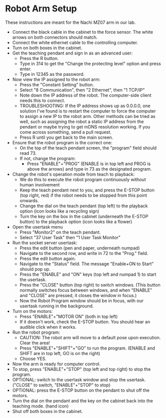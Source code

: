 # Robot Arm Setup
These instructions are meant for the Nachi MZ07 arm in our lab.

* Connect the black cable in the cabinet to the force sensor. The white arrows on both connectors should match.
* Connect the white ethernet cable to the controlling computer.
* Turn on both boxes in the cabinet.
* Get the teaching pendant and sign in as an advanced user:
	* Press the R button.
	* Type in 314 to get the "Change the protecting level" option and press enter.
	* Type in 12345 as the password.
* Now view the IP assigned to the robot arm:
	* Press the "Constant Setting" button.
	* Select "8 Communication", then "2 Ethernet", then "1 TCP/IP"
	* Note down the IP address of the robot. The computer-side client needs this to connect.
	* TROUBLESHOOTING: If the IP address shows up as 0.0.0.0, one solution I've found is to restart the computer
	to force the computer to assign a new IP to the robot arm. Other methods can be tried as well,
	such as assigning the robot a static IP address from the pendant or maybe trying to get mDNS
	resolution working. If you come across something, send a pull request.
	* Press R until you get back to the main screen.
* Ensure that the robot program is the correct one:
	* On the top of the teach pendant screen, the "program" field should read 73.
	* If not, change the program:
		* Press "ENABLE"+"PROG" (ENABLE is in top left and PROG is above the arrows) and type in 73 as the designated program.
* Change the robot's operation mode from teach to playback:
	* We do this to execute the robot program continuously without human involvement
	* Keep the teach pendant next to you, and press the E-STOP button (top right, red) if the robot needs to be stopped from this point onwards.
	* Change the dial on the teach pendant (top left) to the playback option (icon looks like a recycling sign)
	* Turn the key on the box in the cabinet (underneath the E-STOP button) to the playback option (icon looks like a flower)
* Open the usertask menu
	* Press "Monitor2" on the teach pendant.
	* Select "37 User Task" then "1 User Task Monitor"
* Run the socket server usertask:
	* Press the edit button (pen and paper, underneath numpad)
	* Navigate to the second row, and write in 72 to the "Prog." field.
	* Press the edit button again.
	* Navigate to the "Status" field. The message "Enable+ON to Start" should pop up.
	* Press the "ENABLE" and "ON" keys (top left and numpad 1) to start the usertask.
	* Press the "CLOSE" button (top right) to switch windows. (This button normally
	switches focus between windows, and when "ENABLE" and "CLOSE" are pressed, it closes
	the window in focus.)
	* Now the Robot Program window should be in focus, with our usertask running in the background.
* Turn on the motors:
	* Press "ENABLE"+"MOTOR ON" (both in top left)
	* If it doesn't work, check the E-STOP button. You should hear an audible click when it works.
* Run the robot program:
	* CAUTION: The robot arm will move to a default pose upon execution. Clear the area!
	* Press "ENABLE"+"SHIFT"+"GO" to run the program. (ENABLE and SHIFT are in top left, GO is on the right)
	* Choose YES.
* Now the arm is ready for computer control.
* To stop, press "ENABLE"+"STOP" (top left and top right) to stop the program.
* OPTIONAL: switch to the usertask window and stop the usertask. ("CLOSE" to switch, "ENABLE"+"STOP" to stop)
* OPTIONAL: press the E-STOP button on the pendant to shut off the motors.
* Turn the dial on the pendant and the key on the cabinet back into the teaching mode. (hand icon)
* Shut off both boxes in the cabinet.